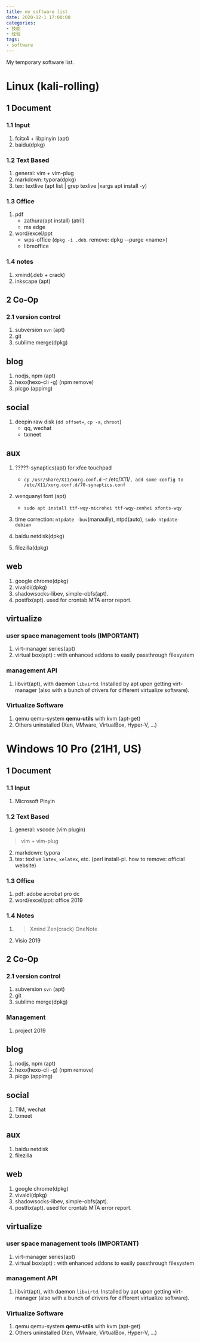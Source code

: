 ```yaml
---
title: my software list
date: 2020-12-1 17:00:00
categories:
- 技能
- 经验
tags:
- software
---
```



My temporary software list.

<!--more-->

# Linux (kali-rolling)

## 1 Document

### 1.1 Input
1. fcitx4 + libpinyin (apt)
2. baidu(dpkg)

### 1.2 Text Based
1. general: vim + vim-plug
2. markdown: typora(dpkg)
3. tex: textlive (apt list | grep texlive |xargs apt install -y)

### 1.3 Office
1. pdf
	- zathura(apt install) (atril)
	- ms edge
2. word/excel/ppt
	- wps-office (`dpkg -i .deb`. remove: dpkg --purge \<name\>)
	- libreoffice

### 1.4 notes
1. xmind(.deb + crack)
2. inkscape (apt)

## 2 Co-Op

### 2.1 version control
1. subversion `svn` (apt)
2. git
3. sublime merge(dpkg)

## blog
1. nodjs, npm (apt)
2. hexo(hexo-cli -g) (npm remove)
3. picgo (appimg)

## social
1. deepin raw disk (`dd offset=`, `cp -a`, `chroot`)
	- qq, wechat
	- txmeet

## aux
1. ?????-synaptics(apt) for xfce touchpad
	- `cp /usr/share/X11/xorg.conf.d` -r /etc/X11/`, add some config to /etc/X11/xorg.conf.d/70-synaptics.conf`
2. wenquanyi font (apt)
	- `sudo apt install ttf-wqy-microhei ttf-wqy-zenhei xfonts-wqy`

3. time correction: `ntpdate -buv`(manaully), ntpd(auto), `sudo ntpdate-debian`

4. baidu netdisk(dpkg)

5. filezilla(dpkg)

## web
1. google chrome(dpkg)
2. vivaldi(dpkg)
2. shadowsocks-libev, simple-obfs(apt).
3. postfix(apt). used for crontab MTA error report.

## virtualize
### user space management tools (IMPORTANT)
1. virt-manager series(apt)
2. virtual box(apt) : with enhanced addons to easily passthrough filesystem

### management API
1. libvirt(apt), with daemon `libvirtd`. Installed by apt upon getting virt-manager (also with a bunch of drivers for different virtualize software).

### Virtualize Software
1. qemu qemu-system **qemu-utils** with kvm (apt-get)
2. Others uninstalled (Xen, VMware, VirtualBox, Hyper-V, ...)


# Windows 10 Pro (21H1, US)

## 1 Document

### 1.1 Input
1. Microsoft Pinyin

### 1.2 Text Based
1. general: vscode (vim plugin)
> vim + vim-plug
2. markdown: typora
3. tex: texlive `latex`, `xelatex`, etc. (perl install-pl. how to remove: official website)

### 1.3 Office
1. pdf: adobe acrobat pro dc
2. word/excel/ppt: office 2019

### 1.4 Notes
1. > Xmind Zen(crack)
	> OneNote
2. Visio 2019

## 2 Co-Op

### 2.1 version control
1. subversion `svn` (apt)
2. git
3. sublime merge(dpkg)

### Management
1. project 2019

## blog
1. nodjs, npm (apt)
2. hexo(hexo-cli -g) (npm remove)
3. picgo (appimg)

## social
1. TIM, wechat
2. txmeet

## aux
1. baidu netdisk
2. filezilla

## web
1. google chrome(dpkg)
2. vivaldi(dpkg)
2. shadowsocks-libev, simple-obfs(apt).
3. postfix(apt). used for crontab MTA error report.

## virtualize
### user space management tools (IMPORTANT)
1. virt-manager series(apt)
2. virtual box(apt) : with enhanced addons to easily passthrough filesystem

### management API
1. libvirt(apt), with daemon `libvirtd`. Installed by apt upon getting virt-manager (also with a bunch of drivers for different virtualize software).

### Virtualize Software
1. qemu qemu-system **qemu-utils** with kvm (apt-get)
2. Others uninstalled (Xen, VMware, VirtualBox, Hyper-V, ...)
